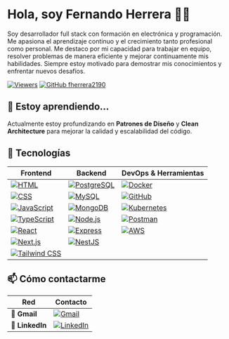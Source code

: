 
# Hola, soy Fernando Herrera 👋🏻  
Soy desarrollador full stack con formación en electrónica y programación. Me apasiona el aprendizaje continuo y el crecimiento tanto profesional como personal. Me destaco por mi capacidad para trabajar en equipo, resolver problemas de manera eficiente y mejorar continuamente mis habilidades. Siempre estoy motivado para demostrar mis conocimientos y enfrentar nuevos desafíos.  



[![Viewers](https://komarev.com/ghpvc/?username=fherrera2190&label=Profile%20views&color=0e75b6&style=flat)](https://github.com/fherrera2190) [![GitHub fherrera2190](https://img.shields.io/github/followers/fherrera2190?label=followers&style=social)](https://github.com/fherrera2190)


## 🌱 Estoy aprendiendo...

Actualmente estoy profundizando en **Patrones de Diseño** y **Clean Architecture** para mejorar la calidad y escalabilidad del código.


## 💼 Tecnologías

| Frontend | Backend | DevOps & Herramientas |
|----------|---------|-----------------------|
| [![HTML](https://img.shields.io/badge/html-E34F26?style=for-the-badge&logo=html5&logoColor=white&labelColor=101010)]() | [![PostgreSQL](https://img.shields.io/badge/postgresql-336791?style=for-the-badge&logo=postgresql&logoColor=white&labelColor=101010)]() | [![Docker](https://img.shields.io/badge/docker-2496ED?style=for-the-badge&logo=docker&logoColor=white&labelColor=101010)]() |
| [![CSS](https://img.shields.io/badge/css-1572B6?style=for-the-badge&logo=css3&logoColor=white&labelColor=101010)]() | [![MySQL](https://img.shields.io/badge/mysql-4479A1?style=for-the-badge&logo=mysql&logoColor=white&labelColor=101010)]() | [![GitHub](https://img.shields.io/badge/github-181717?style=for-the-badge&logo=github&logoColor=white&labelColor=101010)]() |
| [![JavaScript](https://img.shields.io/badge/javascript-F7DF1E?style=for-the-badge&logo=javascript&logoColor=white&labelColor=101010)]() | [![MongoDB](https://img.shields.io/badge/mongodb-47A248?style=for-the-badge&logo=mongodb&logoColor=white&labelColor=101010)]() | [![Kubernetes](https://img.shields.io/badge/kubernetes-326CE5?style=for-the-badge&logo=kubernetes&logoColor=white&labelColor=101010)]() |
| [![TypeScript](https://img.shields.io/badge/typescript-007ACC?style=for-the-badge&logo=typescript&logoColor=white&labelColor=101010)]() | [![Node.js](https://img.shields.io/badge/node.js-339933?style=for-the-badge&logo=nodedotjs&logoColor=white&labelColor=101010)]() | [![Postman](https://img.shields.io/badge/postman-FCA121?style=for-the-badge&logo=postman&logoColor=white&labelColor=101010)]() |
| [![React](https://img.shields.io/badge/react-61DAFB?style=for-the-badge&logo=react&logoColor=white&labelColor=101010)]() | [![Express](https://img.shields.io/badge/express-000000?style=for-the-badge&logo=express&logoColor=white&labelColor=101010)]() | [![AWS](https://img.shields.io/badge/AWS-yellow?style=flat&logo=amazonwebservices&logoColor=white&labelColor=101010)]() |
| [![Next.js](https://img.shields.io/badge/next.js-000000?style=for-the-badge&logo=nextdotjs&logoColor=white&labelColor=101010)]() | [![NestJS](https://img.shields.io/badge/nestjs-E0234E?style=for-the-badge&logo=nestjs&logoColor=white&labelColor=101010)]() | |
| [![Tailwind CSS](https://img.shields.io/badge/tailwind%20css-06B6D4?style=for-the-badge&logo=tailwindcss&logoColor=white&labelColor=101010)]() | | |


## 📫 Cómo contactarme

| Red         | Contacto                                                                                     |
|-------------|----------------------------------------------------------------------------------------------|
| 📧 **Gmail**     | [![Gmail](https://img.shields.io/badge/herrera.fernando1209@gmail.com-D14836?logo=gmail&logoColor=white)](mailto:herrera.fernando1209@gmail.com) |
| 💼 **LinkedIn**  | [![LinkedIn](https://custom-icon-badges.demolab.com/badge/LinkedIn-0A66C2?logo=linkedin-white&logoColor=fff)](https://www.linkedin.com/in/fernandoherrera2190/) |

